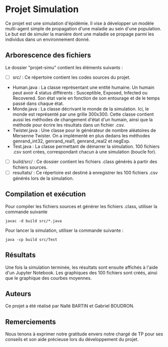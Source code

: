# Projet Simulation

Ce projet est une simulation d'épidémie. Il vise à développer un modèle multi-agent simple de propagation d'une maladie au sein d'une population. Le but est de simuler la manière dont une maladie se propage parmi les individus dans un environnement donné.

## Arborescence des fichiers

Le dossier "projet-simu" contient les éléments suivants :

- [ ] src/ : Ce répertoire contient les codes sources du projet.
- Human.java : La classe représentant une entité humaine. Un humain peut avoir 4 status différents : Susceptible, Exposed, Infected ou Recovered. Son état varie en fonction de son entourage et de le temps passé dans chaque état.
- Monde.java : La classe décrivant le monde de la simulation. Ici, le monde est représenté par une grille 300x300. Cette classe contient aussi les méthodes de changement d'état d'un humain, ainsi que la méthode pour écrire les résultats dans un fichier .csv.
- Twister.java : Une classe pour le générateur de nombre aléatoires de Mersenne Twister. On a implémenté en plus dedans les méthodes genrand_int32, genrand_real1, genrand_real2 et negExp.
- Test.java : La classe permettant de démarrer la simulation. 100 fichiers .csv sont crées, correspondant chacun à une simulation (boucle for). 
- [ ] build/src/ : Ce dossier contient les fichiers .class générés à partir des fichiers sources.
- [ ] resultats/ : Ce répertoire est destiné à enregistrer les 100 fichiers .csv générés lors de la simulation.

## Compilation et exécution

Pour compiler les fichiers sources et générer les fichiers .class, utiliser la commande suivante

```
javac -d build src/*.java
```

Pour lancer la simulation, utiliser la commande suivante : 

```
java -cp build src/Test
```

## Résultats

Une fois la simulation terminée, les résultats sont ensuite affichés à l'aide d'un Jupyter Notebook. Les graphiques des 100 fichiers sont créés, ainsi que le graphique des courbes moyennes.

## Auteurs

Ce projet a été réalisé par Nallé BARTIN et Gabriel BOUDRON.

## Remerciements

Nous tenons à exprimer notre gratitude envers notre chargé de TP pour ses conseils et son aide précieuse lors du développement du projet.